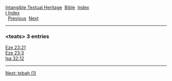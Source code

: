 [Intangible Textual Heritage](../../index)  [Bible](../index) 
[Index](index)   
[t Index](_t_)  
  [Previous](c11336)  [Next](c11338) 

------------------------------------------------------------------------

### &lt;teats&gt; 3 entries

[Eze 23:21](../kjv/eze023.htm#021)  
[Eze 23:3](../kjv/eze023.htm#003)  
[Isa 32:12](../kjv/isa032.htm#012)  

------------------------------------------------------------------------

[Next: tebah (1)](c11338)
